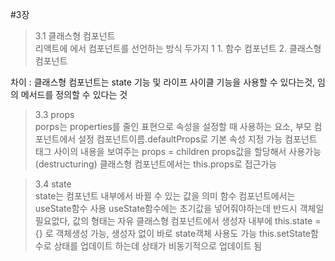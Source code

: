 #3장

> 3.1 클래스형 컴포넌트   
 리액트에 에서 컴포넌트를 선언하는 방식 두가지 1
    1. 함수 컴포넌트
    2. 클래스형 컴포넌트

 차이 : 클래스형 컴포넌트는 state 기능 및 라이프 사이클 기능을 사용할 수 있다는것, 임의 메서드를 정의할 수 있다는 것

 >3.3 props   
  porps는 properties를 줄인 표현으로 속성을 설정할 때 사용하는 요소, 부모 컴포넌트에서 설정
  컴포넌트이름.defaultProps로 기본 속성 지정 가능
  컴포넌트 태그 사이의 내용을 보여주는 props = children
  props값을 할당해서 사용가능 (destructuring)
  클래스형 컴포넌트에서는 this.props로 접근가능

>3.4 state   
 state는 컴포넌트 내부에서 바뀔 수 있는 값을 의미
 함수 컴포넌트에서는 useState함수 사용
 useState함수에는 초기값을 넣어줘야하는데 반드시 객체일 필요없다, 값의 형태는 자유
 클래스형 컴포넌트에서 생성자 내부에 this.state = {} 로 객체생성 가능, 생성자 없이 바로 state객체 사용도 가능
 this.setState함수로 상태를 업데이트 하는데 상태가 비동기적으로 업데이트 됨